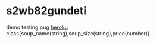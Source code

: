 # s2wb82gundeti
demo testing pug
[heroku](https://dashboard.heroku.com/apps/s2wb82gundeti)
class{soup_name(string),soup_size(string),price(number)}